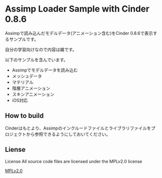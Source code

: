 # Assimp Loader Sample with Cinder 0.8.6
Assimpで読み込んだモデルデータ(アニメーション含む)をCinder 0.8.6で表示するサンプルです。

自分の学習向けなので内容は雑です。

以下のサンプルを含んでいます。

+ Assimpでモデルデータを読み込む
+ メッシュデータ
+ マテリアル
+ 階層アニメーション
+ スキンアニメーション
+ iOS対応


## How to build
Cinderはもとより、Assimpのインクルードファイルとライブラリファイルをプロジェクトから参照できるようにしておいてください。
 
## Liense
License All source code files are licensed under the MPLv2.0 license

[MPLv2.0](https://www.mozilla.org/MPL/2.0/)